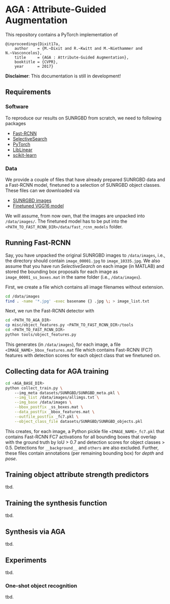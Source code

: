 # AGA : Attribute-Guided Augmentation

This repository contains a PyTorch implementation of

```
@inproceedings{Dixit17a,	
	author    = {M.~Dixit and R.~Kwitt and M.~Niethammer and N.~Vasconcelos},
	title     = {AGA : Attribute-Guided Augmentation},
	booktitle = {CVPR},
	year      = 2017}
```

**Disclaimer**: This documentation is still in development! 

## Requirements

### Software

To reproduce our results on SUNRGBD from scratch, we need to following packages

- [Fast-RCNN](https://github.com/rbgirshick/fast-rcnn.git)
- [SelectiveSearch](https://github.com/sergeyk/selective_search_ijcv_with_python0)
- [PyTorch](http://pytorch.org/)
- [LibLinear](https://github.com/ninjin/liblinear)
- [scikit-learn](http://scikit-learn.org/stable)

### Data

We provide a couple of files that have already prepared SUNRGBD data and a
Fast-RCNN model, finetuned to a selection of SUNRGBD object classes. These
files can we downloaded via

- [SUNRGBD images](https://drive.google.com/file/d/0BxHF82gaPzgScVJ5LXVCWkRsaE0/view?usp=sharing)
- [Finetuned VGG16 model](https://drive.google.com/file/d/0BxHF82gaPzgSY2gySFpQU0hJOVU/view?usp=sharing)

We will assume, from now own, that the images are unpacked into `/data/images/`. The 
finetuned model has to be put into the `<PATH_TO_FAST_RCNN_DIR>/data/fast_rcnn_models`
folder.

## Running Fast-RCNN

Say, you have unpacked the original SUNRGBD images to `/data/images`, i.e., the 
directory should contain `image_00001.jpg` to `image_10335.jpg`. We also assume
that you have run *SelectiveSearch* on each image (in MATLAB) and stored the 
bounding box proposals for each image as `image_00001_ss_boxes.mat` in the same
folder (i.e., `/data/images`).

First, we create a file which contains all image filenames without extension.

```bash
cd /data/images
find . -name '*.jpg' -exec basename {} .jpg \; > image_list.txt
```

Next, we run the Fast-RCNN detector with

```bash
cd <PATH_TO_AGA_DIR>
cp misc/object_features.py <PATH_TO_FAST_RCNN_DIR>/tools
cd <PATH_TO_FAST_RCNN_DIR>
python tools/object_features.py
```

This generates (in `/data/images`), for each image, a file `<IMAGE_NAME>_bbox_features.mat` file
which contains Fast-RCNN (FC7) features with detection scores for each object class that we 
finetuned on.

## Collecting data for AGA training

```bash
cd <AGA_BASE_DIR>
python collect_train.py \ 
	--img_meta datasets/SUNRGBD/SUNRGBD_meta.pkl \
	--img_list /data/images/allimgs.txt \
	--img_base /data/images \
	--bbox_postfix _ss_boxes.mat \
	--data_postfix _bbox_features.mat \
	--outfile_postfix _fc7.pkl \
	--object_class_file datasets/SUNRGBD/SUNRGBD_objects.pkl
```

This creates, for each image, a Python pickle file `<IMAGE_NAME>_fc7.pkl` that contains
Fast-RCNN FC7 activations for all bounding boxes that overlap with the ground truth by
IoU > 0.7 and detection scores for object classes > 0.5. Detections for `__background__`
and `others` are also excluded. Further, these files contain annotations (per remaining
bounding box) for *depth* and *pose*.

## Training object attribute strength predictors

tbd.

## Training the synthesis function

tbd.

## Synthesis via AGA

tbd.

## Experiments

tbd.

### One-shot object recognition

tbd.

















